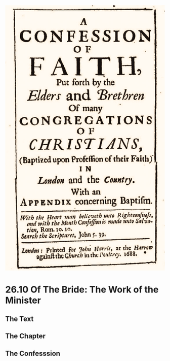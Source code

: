 <img class="intro-right" src="art-1689.png">

# 26.10 Of The Bride: The Work of the Minister

## The Text

## The Chapter

## The Confesssion


